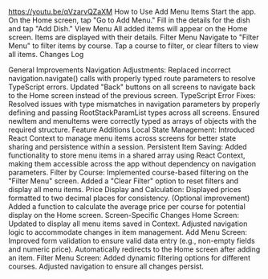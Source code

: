 https://youtu.be/qVzarvQZaXM
How to Use
Add Menu Items
Start the app.
On the Home screen, tap "Go to Add Menu."
Fill in the details for the dish and tap "Add Dish."
View Menu
All added items will appear on the Home screen.
Items are displayed with their details.
Filter Menu
Navigate to "Filter Menu" to filter items by course.
Tap a course to filter, or clear filters to view all items.
Changes Log

General Improvements
Navigation Adjustments:
Replaced incorrect navigation.navigate() calls with properly typed route parameters to resolve TypeScript errors.
Updated "Back" buttons on all screens to navigate back to the Home screen instead of the previous screen.
TypeScript Error Fixes:
Resolved issues with type mismatches in navigation parameters by properly defining and passing RootStackParamList types across all screens.
Ensured newItem and menuItems were correctly typed as arrays of objects with the required structure.
Feature Additions
Local State Management:
Introduced React Context to manage menu items across screens for better state sharing and persistence within a session.
Persistent Item Saving:
Added functionality to store menu items in a shared array using React Context, making them accessible across the app without dependency on navigation parameters.
Filter by Course:
Implemented course-based filtering on the "Filter Menu" screen.
Added a "Clear Filter" option to reset filters and display all menu items.
Price Display and Calculation:
Displayed prices formatted to two decimal places for consistency.
(Optional improvement) Added a function to calculate the average price per course for potential display on the Home screen.
Screen-Specific Changes
Home Screen:
Updated to display all menu items saved in Context.
Adjusted navigation logic to accommodate changes in item management.
Add Menu Screen:
Improved form validation to ensure valid data entry (e.g., non-empty fields and numeric price).
Automatically redirects to the Home screen after adding an item.
Filter Menu Screen:
Added dynamic filtering options for different courses.
Adjusted navigation to ensure all changes persist.
